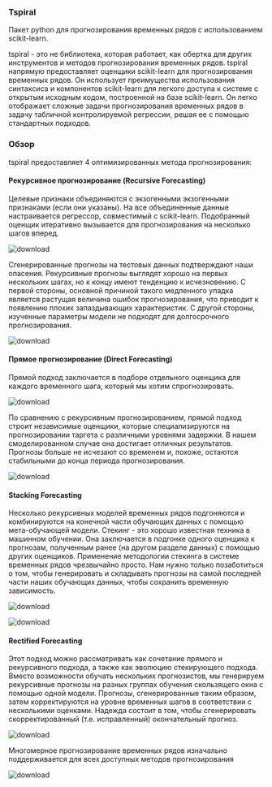 ### Tspiral
Пакет python для прогнозирования временных рядов с использованием scikit-learn.

tspiral - это не библиотека, которая работает, как обертка для других инструментов и методов прогнозирования временных рядов. tspiral напрямую предоставляет оценщики scikit-learn для прогнозирования временных рядов. Он использует преимущества использования синтаксиса и компонентов scikit-learn для легкого доступа к системе с открытым исходным кодом, построенной на базе scikit-learn. Он легко отображает сложные задачи прогнозирования временных рядов в задачу табличной контролируемой регрессии, решая ее с помощью стандартных подходов.

### Обзор

tspiral предоставляет 4 оптимизированных метода прогнозирования:

#### Рекурсивное прогнозирование (Recursive Forecasting)
Целевые признаки объединяются с экзогенными экзогенными признаками (если они указаны). На все объединенные данные настраивается регрессор, совместимый с scikit-learn. Подобранный оценщик итеративно вызывается для прогнозирования на несколько шагов вперед.

![download](https://user-images.githubusercontent.com/113238801/203780266-d716ae54-9459-4c34-aba5-68b1f972f208.png)

Сгенерированные прогнозы на тестовых данных подтверждают наши опасения. Рекурсивные прогнозы выглядят хорошо на первых нескольких шагах, но к концу имеют тенденцию к исчезновению. С первой стороны, основной причиной такого медленного упадка является растущая величина ошибок прогнозирования, что приводит к появлению плохих запаздывающих характеристик. С другой стороны, изученные параметры модели не подходят для долгосрочного прогнозирования.

![download](https://user-images.githubusercontent.com/113238801/203780468-ef816d48-19de-403a-9857-c1a485038ac3.png)

#### Прямое прогнозирование (Direct Forecasting)
Прямой подход заключается в подборе отдельного оценщика для каждого временного шага, который мы хотим спрогнозировать.

![download](https://user-images.githubusercontent.com/113238801/203780498-390f383d-019e-47d3-b7f6-21af23e6054e.png)

По сравнению с рекурсивным прогнозированием, прямой подход строит независимые оценщики, которые специализируются на прогнозировании таргета с различными уровнями задержки. В нашем смоделированном случае она достигает отличных результатов. Прогнозы больше не исчезают со временем и, похоже, остаются стабильными до конца периода прогнозирования.

![download](https://user-images.githubusercontent.com/113238801/203780521-45fdb4a4-3da6-4f43-ac6e-e467e5c33851.png)

#### Stacking Forecasting

Несколько рекурсивных моделей временных рядов подгоняются и комбинируются на конечной части обучающих данных с помощью мета-обучающей модели.
Стекинг - это хорошо известная техника в машинном обучении. Она заключается в подгонке одного оценщика к прогнозам, полученным ранее (на другом разделе данных) с помощью других оценщиков. Применение методологии стекинга в системе временных рядов чрезвычайно просто. Нам нужно только позаботиться о том, чтобы генерировать и складывать прогнозы на самой последней части наших обучающих данных, чтобы сохранить временную зависимость.

![download](https://user-images.githubusercontent.com/113238801/203780597-7856147d-2015-4eaa-8e4d-cfd644adc246.png)

![download](https://user-images.githubusercontent.com/113238801/203780606-47401f6a-a5f7-4adc-aedc-9f0fa56ab4bf.png)

#### Rectified Forecasting

Этот подход можно рассматривать как сочетание прямого и рекурсивного подхода, а также как эволюцию стекирующего подхода. Вместо возможности обучать нескольких прогнозистов, мы генерируем рекурсивные прогнозы на разных группах обучения скользящего окна с помощью одной модели. Прогнозы, сгенерированные таким образом, затем корректируются на уровне временных шагов в соответствии с несколькими оценками. Надежда состоит в том, чтобы сгенерировать скорректированный (т.е. исправленный) окончательный прогноз.

![download](https://user-images.githubusercontent.com/113238801/203780646-adf9bbd3-50c6-4545-8f5d-0d576896d58e.png)

Многомерное прогнозирование временных рядов изначально поддерживается для всех доступных методов прогнозирования

![download](https://user-images.githubusercontent.com/113238801/203780666-f8dcdbc3-f26b-4519-941e-74aa492131ee.png)



